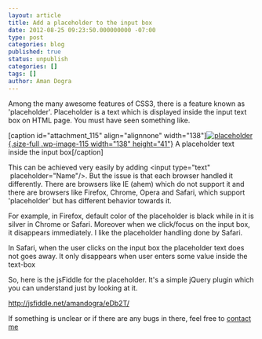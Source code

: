 ```yaml
---
layout: article
title: Add a placeholder to the input box
date: 2012-08-25 09:23:50.000000000 -07:00
type: post
categories: blog
published: true
status: unpublish
categories: []
tags: []
author: Aman Dogra
---
```


Among the many awesome features of CSS3, there is a feature known as
'placeholder'. Placeholder is a text which is displayed inside the input
text box on HTML page. You must have seen something like.

\[caption id="attachment\_115" align="alignnone"
width="138"\][![placeholder](%7B%7B%20site.baseurl%20%7D%7D/assets/screen-shot-2012-08-25-at-2-32-40-pm.png "Placeholder"){.size-full
.wp-image-115 width="138"
height="41"}](http://amandogra.files.wordpress.com/2012/08/screen-shot-2012-08-25-at-2-32-40-pm.png)
A placeholder text inside the input box\[/caption\]

This can be achieved very easily by adding &lt;input type="text"
 placeholder="Name"/&gt;. But the issue is that each browser handled it
differently. There are browsers like IE (ahem) which do not support it
and there are browsers like Firefox, Chrome, Opera and Safari, which
support 'placeholder' but has different behavior towards it.

For example, in Firefox, default color of the placeholder is black while
in it is silver in Chrome or Safari. Moreover when we click/focus on the
input box, it disappears immediately. I like the placeholder handling
done by Safari.

In Safari, when the user clicks on the input box the placeholder text
does not goes away. It only disappears when user enters some value
inside the text-box

So, here is the jsFiddle for the placeholder. It's a simple jQuery
plugin which you can understand just by looking at it.

http://jsfiddle.net/amandogra/eDb2T/

If something is unclear or if there are any bugs in there, feel free to
[contact me](mailto:amandogra@gmail.com)
